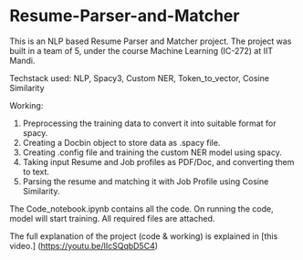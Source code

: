 # Resume-Parser-and-Matcher

This is an NLP based Resume Parser and Matcher project. The project was built in a team of 5, under the course Machine Learning (IC-272) at IIT Mandi.

Techstack used: NLP, Spacy3, Custom NER, Token_to_vector, Cosine Similarity

Working:
1. Preprocessing the training data to convert it into suitable format for spacy.
2. Creating a Docbin object to store data as .spacy file.
3. Creating .config file and training the custom NER model using spacy.
4. Taking input Resume and Job profiles as PDF/Doc, and converting them to text.
5. Parsing the resume and matching it with Job Profile using Cosine Similarity.

The Code_notebook.ipynb contains all the code.
On running the code, model will start training.
All required files are attached.

The full explanation of the project (code & working) is explained in [this video.] (https://youtu.be/lIcSQqbD5C4)
